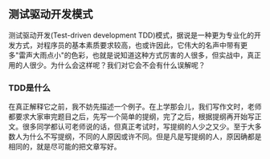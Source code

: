 ## 测试驱动开发模式
测试驱动开发(Test-driven development TDD)模式，据说是一种更为专业化的开发方式，对程序员的基本素质要求较高，也或许因此，它伟大的名声中带有更多"雷声大雨点小"的色彩，也就是说知道这种方式厉害的人很多，但实战中，真正用的人很少。为什么会这样呢？我们对它会不会有什么误解呢？

### TDD是什么
在真正解释它之前，我不妨先描述一个例子。在上学那会儿，我们写作文时，老师都要求大家审完题目之后，先写一个简单的提纲，完了之后，根据提纲再开始写正文。很多同学都认可老师说的话，但真正考试时，写提纲的人少之又少。至于大多数人为什么不写提纲，不同的人原因或许不同。但是凡是写提纲的人，原因确都是相同的，就是尽可能的把文章写好。
